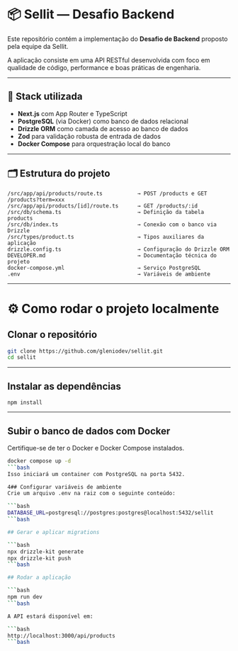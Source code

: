 # 📦 Sellit — Desafio Backend

Este repositório contém a implementação do **Desafio de Backend** proposto pela equipe da Sellit.

A aplicação consiste em uma API RESTful desenvolvida com foco em qualidade de código, performance e boas práticas de engenharia.

---

## 🚀 Stack utilizada

- **Next.js** com App Router e TypeScript
- **PostgreSQL** (via Docker) como banco de dados relacional
- **Drizzle ORM** como camada de acesso ao banco de dados
- **Zod** para validação robusta de entrada de dados
- **Docker Compose** para orquestração local do banco

---

## 🗂️ Estrutura do projeto

```plaintext
/src/app/api/products/route.ts           → POST /products e GET /products?term=xxx
/src/app/api/products/[id]/route.ts      → GET /products/:id
/src/db/schema.ts                        → Definição da tabela products
/src/db/index.ts                         → Conexão com o banco via Drizzle
/src/types/product.ts                    → Tipos auxiliares da aplicação
drizzle.config.ts                        → Configuração do Drizzle ORM
DEVELOPER.md                             → Documentação técnica do projeto
docker-compose.yml                       → Serviço PostgreSQL
.env                                     → Variáveis de ambiente

```
---

# ⚙️ Como rodar o projeto localmente

## Clonar o repositório

```bash
git clone https://github.com/gleniodev/sellit.git
cd sellit
```
---

## Instalar as dependências

```
npm install
```
---

## Subir o banco de dados com Docker
Certifique-se de ter o Docker e Docker Compose instalados.

```bash
docker compose up -d
```bash
Isso iniciará um container com PostgreSQL na porta 5432.

4## Configurar variáveis de ambiente
Crie um arquivo .env na raiz com o seguinte conteúdo:

```bash
DATABASE_URL=postgresql://postgres:postgres@localhost:5432/sellit
```bash

## Gerar e aplicar migrations

```bash
npx drizzle-kit generate
npx drizzle-kit push
```bash

## Rodar a aplicação

```bash
npm run dev
```bash

A API estará disponível em:

```bash
http://localhost:3000/api/products
```bash
